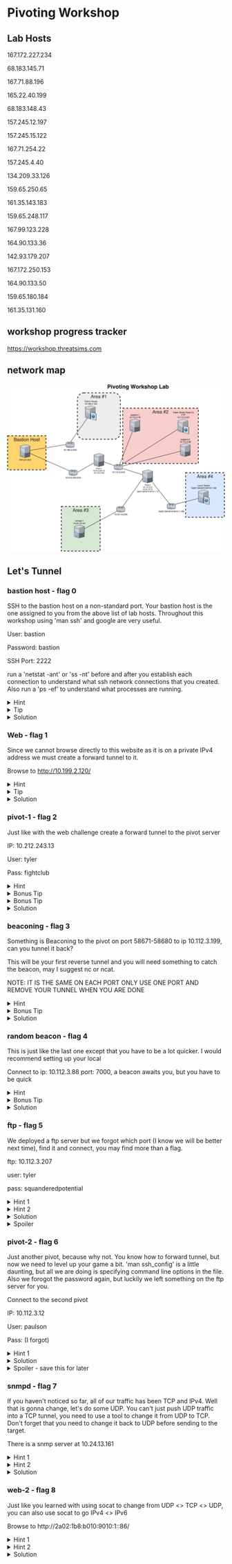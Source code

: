 # Pivoting Workshop
## Lab Hosts
167.172.227.234

68.183.145.71 

167.71.88.196 

165.22.40.199 

68.183.148.43 

157.245.12.197 

157.245.15.122 

167.71.254.22 

157.245.4.40 

134.209.33.126 

159.65.250.65 

161.35.143.183 

159.65.248.117 

167.99.123.228 

164.90.133.36 

142.93.179.207 

167.172.250.153

164.90.133.50 

159.65.180.184 

161.35.131.160 



## workshop progress tracker
https://workshop.threatsims.com


## network map

![Network Diagram](images/PivotingWorkshopLab.png)

## Let's Tunnel

### bastion host - flag 0
SSH to the bastion host on a non-standard port.  Your bastion host is the one assigned to you from the above list of lab hosts.  Throughout this workshop using 'man ssh' and google are very useful.

User: bastion

Password: bastion

SSH Port: 2222

run a 'netstat -ant' or 'ss -nt' before and after you establish each connection to understand what ssh network connections that you created.  Also run a 'ps -ef' to understand what processes are running.
<details>
  <summary>Hint</summary>
use -p <port> to specify a non-standard port
</details>
<details>
  <summary>Tip</summary>
use -o StrictHostKeyChecking=no to streamline logging in, but this is bad opsec for known good hosts
</details>
<details>
  <summary>Solution</summary>
ssh -p 2222 bastion@<host> -o StrictHostKeyChecking=no
</details>

### Web - flag 1
Since we cannot browse directly to this website as it is on a private IPv4 address we must create a forward tunnel to it.

Browse to http://10.199.2.120/

<details>
  <summary>Hint</summary>
use -L <port>:<Destination IP>:<port> for a forward tunnel
</details>
<details>
  <summary>Tip</summary>
use -D <port> to create a dynamic SOCKS5 proxy
</details>
<details>
  <summary>Solution</summary>
ssh -p 2222 bastion@<host> -o StrictHostKeyChecking=no -L8081:10.199.2.120:80

curl 127.0.0.1:8081

OR

ssh -p 2222 bastion@<host> -o StrictHostKeyChecking=no -D9050

curl -x socks5h://localhost:9050 http://10.199.2.120

OR

specify a SOCKS5 proxy in your web browser.  FoxyProxy is a popular firefox plugin to enable quick swithcing between proxies.
</details>


### pivot-1 - flag 2
Just like with the web challenge create a forward tunnel to the pivot server

IP: 10.212.243.13

User: tyler

Pass: fightclub

<details>
  <summary>Hint</summary>
use -L <port>:<Destination IP>:<port> for a forward tunnel
</details>
<details>
  <summary>Bonus Tip</summary>
use -J <user>@<host>:<port> to specify a Jump Host that you will SSH through, a forward tunnel is not needed if using the -J option
</details>
<details>
  <summary>Bonus Tip</summary>
you can use some sshuttle here as well, sshuttle -h is your friend.
</details>
<details>
  <summary>Solution</summary>
ssh -p 2222 bastion@<host> -o StrictHostKeyChecking=no -L2223:10.212.243.13:22

ssh -p 2223 tyler@127.0.0.1 -o StrictHostKeyChecking=no

OR

ssh -J bastion@<host>:2222 tyler@10.212.243.13 

</details>




### beaconing - flag 3
Something is Beaconing to the pivot on port 58671-58680 to ip 10.112.3.199, can you tunnel it back?

This will be your first reverse tunnel and you will need something to catch the beacon, may I suggest nc or ncat.

NOTE: IT IS THE SAME ON EACH PORT ONLY USE ONE PORT AND REMOVE YOUR TUNNEL WHEN YOU ARE DONE

<details>
  <summary>Hint</summary>
use -R <Remote Host IP>:<port>:<Local Destination IP>:<port> for a reverse tunnel
</details>
<details>
  <summary>Bonus Tip</summary>
use -J <user>@<host>:<port> to specify a Jump Host that you will SSH through, a forward tunnel is not needed if using the -J option
</details>
<details>
  <summary>Solution</summary>
ssh -p 2222 bastion@<host> -o StrictHostKeyChecking=no -L2223:10.212.243.13:22

ssh -p 2223 tyler@127.0.0.1 -o StrictHostKeyChecking=no -R10.112.3.199:58671:127.0.0.1:58671

nc -klvp 58671

OR

ssh -J bastion@<host>:2222 tyler@10.212.243.13 -R10.112.3.199:58671:127.0.0.1:58671

nc -klvp 58671
</details>


### random beacon - flag 4
This is just like the last one except that you have to be a lot quicker.  I would recommend setting up your local 

Connect to ip: 10.112.3.88 port: 7000, a beacon awaits you, but you have to be quick


<details>
  <summary>Hint</summary>
use -R <Remote Host IP>:<port>:<Local Destination IP>:<port> for a reverse tunnel
</details>
<details>
  <summary>Bonus Tip</summary>
You can use -D <port> again for dynamic
</details>
<details>
  <summary>Solution</summary>
Forward Tunnels

ssh -p 2222 bastion@<host> -o StrictHostKeyChecking=no -L2223:10.212.243.13:22

ssh -p 2223 tyler@127.0.0.1 -o StrictHostKeyChecking=no -D9050 -L7000:10.112.3.88:7000

nc 127.0.0.1 7000

Dynamic tunnels

ssh -p 2223 tyler@127.0.0.1 -o StrictHostKeyChecking=no -D9050

ncat --proxy 127.0.0.1:9050 --proxy-type socks5 10.112.3.88 7000


On pivot 1

~C
-R10.112.3.199:XXX:127.0.0.1:8000


Locally

nc -klvp 8000

</details>



### ftp - flag 5
We deployed a ftp server but we forgot which port (I know we will be better next time), find it and connect, you may find more than a flag.

ftp: 10.112.3.207

user: tyler

pass: squanderedpotential

<details>
  <summary>Hint 1</summary>
You can use -D <port> again for dynamic
</details>
<details>
  <summary>Hint 2</summary>
proxychains is very useful for using tools through tunnels that are not designed for tunnels.  They are also useful when tunneling traffic to many IPs and/or ports.
</details>
<details>
  <summary>Solution</summary>
ssh -p 2222 bastion@<host> -o StrictHostKeyChecking=no -L2223:10.212.243.13:22

ssh -p 2223 tyler@127.0.0.1 -o StrictHostKeyChecking=no -D9050


proxychains nmap -Pn -sT -p- 10.112.3.207

proxychains ftp 10.112.3.207 53121

</details>
<details>
  <summary>Spoiler</summary>
proxychains ftp 10.112.3.207 53121

dir

get id_ed25519

NOTE: YOU CAN NOW USE THE KEY FOR BASTION PIVOT-1 and PIVOT-2
</details>


### pivot-2 - flag 6
Just another pivot, because why not.  You know how to forward tunnel, but now we need to level up your game a bit. 'man ssh_config' is a little daunting, but all we are doing is specifying command line options in the file.  Also we forogot the password again, but luckily we left something on the ftp server for you.

Connect to the second pivot

IP: 10.112.3.12

User: paulson

Pass: (I forgot)

<details>
  <summary>Hint 1</summary>
We are using lots of terminals, this can be useful reducing the number of terminal windows open

background the ssh connection with -f

do not execute remote commands -N
</details>

<details>
  <summary>Solution</summary>
ssh -p 2222 -i id_ed25519 bastion@<host> -o StrictHostKeyChecking=no -L2223:10.212.243.13:22 -fN

ssh -p 2223 -i id_ed25519 tyler@127.0.0.1 -o StrictHostKeyChecking=no -L2224:10.112.3.12:22 -fN

ssh -p 2224 -i id_ed25519 paulson@127.0.0.1 -o StrictHostKeyChecking=no

OR

ssh -F ssh_config pivot-2

</details>

<details>
  <summary>Spoiler - save this for later</summary>

We are taking the '-J <user>@<host>:<port>' jump host and leveling it up with '-F ssh_config'.

These config options should look familiar with what we have been doing on the command line.  In addition to what we had previously done on the command line, we are adding ProxyJump option.  The ProxyJump option specifies that in order to connect to this host you must use this other host to connect to it.  Notice in the config we are chaing the hosts, pivot-2 needs to connect via pivot-1 and pivot-1 needs to connect via bastion.

You may need to update 'IdentityFile id_ed25519' if the private key is not in your current directory.

see the file ssh_config in the repo.
</details>


### snmpd - flag 7
If you haven't noticed so far, all of our traffic has been TCP and IPv4.  Well that is gonna change, let's do some UDP.  You can't just push UDP traffic into a TCP tunnel, you need to use a tool to change it from UDP to TCP.  Don't forget that you need to change it back to UDP before sending to the target.

There is a snmp server at 10.24.13.161


<details>
  <summary>Hint 1</summary>
bastion and pivot-1 have GatewayPorts, TCP forwarding and tunnels enabled, however pivot-2 does not.  You will need to use a tool to do that. 
</details>
<details>
  <summary>Hint 2</summary>
socat is available on pivot-2.  Your tunnels may fail without error if you create tunnels.
</details>
<details>
  <summary>Solution</summary>
tunnel to point to pivot-2 as GatewayPorts Tunneling and TCP forwarding are all disabled

ssh -F ssh_config pivot-1 -L9161:10.112.3.12:9161

ssh to pivot-2

ssh -F ssh_config pivot-2

socat TCP4-LISTEN:9161,reuseaddr,fork UDP:10.24.13.161:161 &

locally

socat -T15 udp4-recvfrom:161,reuseaddr,fork tcp:localhost:9161 &

snmpwalk -v 2c -c public localhost

</details>






### web-2 - flag 8
Just like you learned with using socat to change from UDP <> TCP <> UDP, you can also use socat to go IPv4 <> IPv6 

Browse to http://2a02:1b8:b010:9010:1::86/


<details>
  <summary>Hint 1</summary>
bastion and pivot-1 have GatewayPorts, TCP forwarding and tunnels enabled, however pivot-2 does not.  You will need to use socat
</details>

<details>
  <summary>Hint 2</summary>
socat is available on pivot-2.  Your tunnels may fail without error if you create tunnels.
</details>

<details>
  <summary>Solution</summary>
tunnel to point to pivot-2 as GatewayPorts Tunneling and TCP forwarding are all disabled

ssh -F ssh_config pivot-1 -L8082:10.112.3.12:8082

ssh to pivot-2

ssh -F ssh_config pivot-2

socat TCP-LISTEN:8082,reuseaddr,fork TCP6:[2a02:1b8:b010:9010:1::86]:80 &

locally

curl 127.0.0.1:8082

</details>


